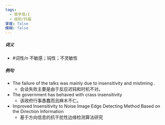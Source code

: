 ```yaml
---
tags:
  - 首字母/I
  - 级别/托福
掌握: false
模糊: false
---
```

##### 词义
- #词性/n  不敏感；钝性；不灵敏性
##### 例句
- The failure of the talks was mainly due to insensitivity and mistiming .
	- 会谈失败主要是由于反应迟钝和时机不对。
- The government has behaved with crass insensitivity
	- 该政府行事愚蠢而且麻木不仁。
- Improved Insensitivity to Noise Image Edge Detecting Method Based on the Direction Information
	- 基于方向信息的抗干扰性边缘检测算法研究
